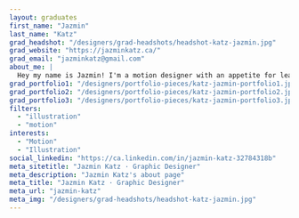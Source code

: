 ```yaml
---
layout: graduates
first_name: "Jazmin"
last_name: "Katz"
grad_headshot: "/designers/grad-headshots/headshot-katz-jazmin.jpg"
grad_website: "https://jazminkatz.ca/"
grad_email: "jazminkatz@gmail.com"
about_me: |
  Hey my name is Jazmin! I'm a motion designer with an appetite for learning and a drive to tell stories through motion that use different cultures I've experienced during 5 years of International modelling.
grad_portfolio1: "/designers/portfolio-pieces/katz-jazmin-portfolio1.jpg"
grad_portfolio2: "/designers/portfolio-pieces/katz-jazmin-portfolio2.jpg"
grad_portfolio3: "/designers/portfolio-pieces/katz-jazmin-portfolio3.jpg"
filters:
  - "illustration"
  - "motion"
interests:
  - "Motion"
  - "Illustration"
social_linkedin: "https://ca.linkedin.com/in/jazmin-katz-32784318b"
meta_sitetitle: "Jazmin Katz · Graphic Designer"
meta_description: "Jazmin Katz's about page"
meta_title: "Jazmin Katz · Graphic Designer"
meta_url: "jazmin-katz"
meta_img: "/designers/grad-headshots/headshot-katz-jazmin.jpg"
---
```

